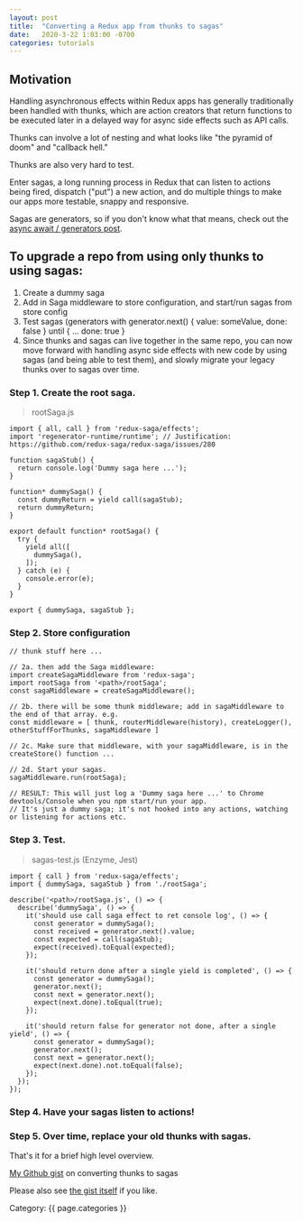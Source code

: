 ```yaml
---
layout: post
title:  "Converting a Redux app from thunks to sagas"
date:   2020-3-22 1:03:00 -0700
categories: tutorials
---
```


## Motivation

Handling asynchronous effects within Redux apps has generally traditionally been handled with thunks, which are action creators that return functions to be executed later in a delayed way for async side effects such as API calls.

Thunks can involve a lot of nesting and what looks like "the pyramid of doom" and "callback hell." 

Thunks are also very hard to test.

Enter sagas, a long running process in Redux that can listen to actions being fired, dispatch ("put") a new action, and do multiple things to make our apps more testable, snappy and responsive.

Sagas are generators, so if you don't know what that means, check out the [async await / generators post](http://blog.amandafalke.com/tutorials/2018/02/24/async-await-infinite-regression.html).

##  To upgrade a repo from using only thunks to using sagas:

1. Create a dummy saga
2. Add in Saga middleware to store configuration, and start/run sagas from store config
3. Test sagas (generators with generator.next() { value: someValue, done: false } until { ... done: true }
4. Since thunks and sagas can live together in the same repo, you can now move forward with handling async side effects
with new code by using sagas (and being able to test them), and slowly migrate your legacy thunks over to sagas over time. 

### Step 1. Create the root saga.

> rootSaga.js

```
import { all, call } from 'redux-saga/effects';
import 'regenerator-runtime/runtime'; // Justification: https://github.com/redux-saga/redux-saga/issues/280

function sagaStub() {
  return console.log('Dummy saga here ...');
}

function* dummySaga() {
  const dummyReturn = yield call(sagaStub);
  return dummyReturn;
}

export default function* rootSaga() {
  try {
    yield all([
      dummySaga(),
    ]);
  } catch (e) {
    console.error(e);
  }
}

export { dummySaga, sagaStub };
```

### Step 2. Store configuration
```
// thunk stuff here ...

// 2a. then add the Saga middleware:
import createSagaMiddleware from 'redux-saga';
import rootSaga from '<path>/rootSaga';
const sagaMiddleware = createSagaMiddleware();

// 2b. there will be some thunk middleware; add in sagaMiddleware to the end of that array. e.g.
const middleware = [ thunk, routerMiddleware(history), createLogger(), otherStuffForThunks, sagaMiddleware ]
       
// 2c. Make sure that middleware, with your sagaMiddleware, is in the createStore() function ...

// 2d. Start your sagas.
sagaMiddleware.run(rootSaga);

// RESULT: This will just log a 'Dummy saga here ...' to Chrome devtools/Console when you npm start/run your app.
// It's just a dummy saga; it's not hooked into any actions, watching or listening for actions etc.
```

### Step 3. Test.

> sagas-test.js (Enzyme, Jest)

```
import { call } from 'redux-saga/effects';
import { dummySaga, sagaStub } from './rootSaga';

describe('<path>/rootSaga.js', () => {
  describe('dummySaga', () => {
    it('should use call saga effect to ret console log', () => {
      const generator = dummySaga();
      const received = generator.next().value;
      const expected = call(sagaStub);
      expect(received).toEqual(expected);
    });

    it('should return done after a single yield is completed', () => {
      const generator = dummySaga();
      generator.next();
      const next = generator.next();
      expect(next.done).toEqual(true);
    });

    it('should return false for generator not done, after a single yield', () => {
      const generator = dummySaga();
      generator.next();
      const next = generator.next();
      expect(next.done).not.toEqual(false);
    });
  });
});
```

### Step 4. Have your sagas listen to actions!

### Step 5. Over time, replace your old thunks with sagas.


That's it for a brief high level overview.



[My Github gist](https://gist.github.com/abstractmachines/180c062794f70e75603e477e53006c02) on converting thunks to sagas

<script src="https://gist.github.com/abstractmachines/180c062794f70e75603e477e53006c02.js"></script>

Please also see [the gist itself]([link](https://gist.github.com/abstractmachines/180c062794f70e75603e477e53006c02)) if you like.

<span>Category: {{ page.categories }}</span>
